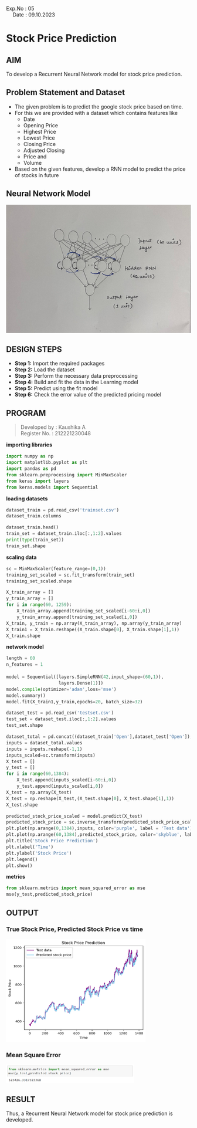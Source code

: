 Exp.No : 05 
&emsp;
&emsp;
&emsp;
&emsp;
&emsp;
&emsp;
&emsp;
&emsp;
&emsp;
&emsp;
&emsp;
&emsp;
&emsp;
&emsp;
&emsp;
&emsp;
&emsp;
&emsp;
&emsp;
&emsp;
&emsp;
&emsp;
&emsp;
&emsp;
Date : 09.10.2023 
<br>
# Stock Price Prediction

## AIM

To develop a Recurrent Neural Network model for stock price prediction.

## Problem Statement and Dataset
- The given problem is to predict the google stock price based on time.
- For this we are provided with a dataset which contains features like
    - Date
    - Opening Price
    - Highest Price
    - Lowest Price
    - Closing Price
    - Adjusted Closing
    - Price and
    - Volume
- Based on the given features, develop a RNN model to predict the price of stocks in future

## Neural Network Model
<p align="center">
<img src="https://github.com/Kaushika-Anandh/rnn-stock-price-prediction/blob/main/3.jpg" width="650" height="350">
</p>

## DESIGN STEPS

- **Step 1:** Import the required packages
- **Step 2:** Load the dataset
- **Step 3:** Perform the necessary data preprocessing 
- **Step 4:** Build and fit the data in the Learning model
- **Step 5:** Predict using the fit model
- **Step 6:** Check the error value of the predicted pricing model 


## PROGRAM
> Developed by : Kaushika A <br>
>Register No. : 212221230048

**importing libraries**
```python
import numpy as np
import matplotlib.pyplot as plt
import pandas as pd
from sklearn.preprocessing import MinMaxScaler
from keras import layers
from keras.models import Sequential
```

**loading datasets**
```python
dataset_train = pd.read_csv('trainset.csv')
dataset_train.columns
```
```python
dataset_train.head()
train_set = dataset_train.iloc[:,1:2].values
print(type(train_set))
train_set.shape
```

**scaling data**
```python
sc = MinMaxScaler(feature_range=(0,1))
training_set_scaled = sc.fit_transform(train_set)
training_set_scaled.shape
```

```python
X_train_array = []
y_train_array = []
for i in range(60, 1259):
    X_train_array.append(training_set_scaled[i-60:i,0])
    y_train_array.append(training_set_scaled[i,0])
X_train, y_train = np.array(X_train_array), np.array(y_train_array)
X_train1 = X_train.reshape((X_train.shape[0], X_train.shape[1],1))
X_train.shape
```

**network model**
```python
length = 60
n_features = 1

model = Sequential([layers.SimpleRNN(42,input_shape=(60,1)),
                    layers.Dense(1)])
model.compile(optimizer='adam',loss='mse')
model.summary()
model.fit(X_train1,y_train,epochs=20, batch_size=32)
```

```python
dataset_test = pd.read_csv('testset.csv')
test_set = dataset_test.iloc[:,1:2].values
test_set.shape
```

```python
dataset_total = pd.concat((dataset_train['Open'],dataset_test['Open']),axis=0)
inputs = dataset_total.values
inputs = inputs.reshape(-1,1)
inputs_scaled=sc.transform(inputs)
X_test = []
y_test = []
for i in range(60,1384):
    X_test.append(inputs_scaled[i-60:i,0])
    y_test.append(inputs_scaled[i,0])
X_test = np.array(X_test)
X_test = np.reshape(X_test,(X_test.shape[0], X_test.shape[1],1))
X_test.shape
```

```python
predicted_stock_price_scaled = model.predict(X_test)
predicted_stock_price = sc.inverse_transform(predicted_stock_price_scaled)
plt.plot(np.arange(0,1384),inputs, color='purple', label = 'Test data')
plt.plot(np.arange(60,1384),predicted_stock_price, color='skyblue', label = 'Predicted stock price')
plt.title('Stock Price Prediction')
plt.xlabel('Time')
plt.ylabel('Stock Price')
plt.legend()
plt.show()
```

**metrics**
```python
from sklearn.metrics import mean_squared_error as mse
mse(y_test,predicted_stock_price)
```
## OUTPUT

### True Stock Price, Predicted Stock Price vs time

<img src="https://github.com/Kaushika-Anandh/rnn-stock-price-prediction/blob/main/1.png" width="380" height="280">


### Mean Square Error

<img src="https://github.com/Kaushika-Anandh/rnn-stock-price-prediction/blob/main/2.PNG" width="350" height="50">


## RESULT
Thus, a Recurrent Neural Network model for stock price prediction is developed.
